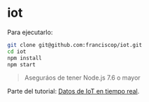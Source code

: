# iot

Para ejecutarlo:

```bash
git clone git@github.com:franciscop/iot.git
cd iot
npm install
npm start
```

> Aseguráos de tener Node.js 7.6 o mayor

Parte del tutorial: [Datos de IoT en tiempo real](https://es.libre.university/lesson/ByRZEVqRx
).
